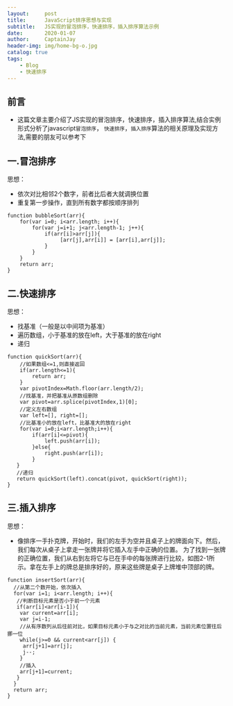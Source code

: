 ```yaml
---
layout:     post
title:      JavaScript排序思想与实现
subtitle:   JS实现的冒泡排序，快速排序，插入排序算法示例
date:       2020-01-07
author:     CaptainJay
header-img: img/home-bg-o.jpg
catalog: true
tags:
    - Blog
    - 快速排序
---
```


<meta name="description" content="JS实现的冒泡排序，快速排序，插入排序算法示例">
<link rel="apple-touch-icon" href="{{ site.baseurl }}/img/head.jpg">

## 前言
* 这篇文章主要介绍了JS实现的冒泡排序，快速排序，插入排序算法,结合实例形式分析了javascript<code>冒泡排序</code>，
<code>快速排序</code>，<code>插入排序</code>算法的相关原理及实现方法,需要的朋友可以参考下

## 一.冒泡排序
  思想：
  * 依次对比相邻2个数字，前者比后者大就调换位置
  * 重复第一步操作，直到所有数字都按顺序排列
```
function bubbleSort(arr){
    for(var i=0; i<arr.length; i++){
        for(var j=i+1; j<arr.length-1; j++){
            if(arr[i]>arr[j]){
                 [arr[j],arr[i]] = [arr[i],arr[j]];
            }
        }
    }
    return arr;
}
```

## 二.快速排序
 思想：
 * 找基准（一般是以中间项为基准）
 * 遍历数组，小于基准的放在left，大于基准的放在right
 * 递归
```
function quickSort(arr){
    //如果数组<=1,则直接返回
    if(arr.length<=1){
        return arr;
    }
    var pivotIndex=Math.floor(arr.length/2);
    //找基准，并把基准从原数组删除
    var pivot=arr.splice(pivotIndex,1)[0];
    //定义左右数组
    var left=[], right=[];
    //比基准小的放在left，比基准大的放在right
    for(var i=0;i<arr.length;i++){
        if(arr[i]<=pivot){
            left.push(arr[i]);
        }else{
            right.push(arr[i]);
        }
   }
   //递归
   return quickSort(left).concat(pivot, quickSort(right));
}
```

## 三.插入排序
思想：
* 像排序一手扑克牌，开始时，我们的左手为空并且桌子上的牌面向下。然后，我们每次从桌子上拿走一张牌并将它插入左手中正确的位置。
为了找到一张牌的正确位置，我们从右到左将它与已在手中的每张牌进行比较，如图2-1所示。拿在左手上的牌总是排序好的，原来这些牌是桌子上牌堆中顶部的牌。
```
function insertSort(arr){
  //从第二个数开始，依次插入
  for(var i=1; i<arr.length; i++){
   //判断目标元素是否小于前一个元素
   if(arr[i]<arr[i-1]){
    var current=arr[i];
    var j=i-1;
    //从有序数列从后往前对比，如果目标元素小于与之对比的当前元素，当前元素位置往后挪一位
    while(j>=0 && current<arr[j]) {
     arr[j+1]=arr[j];
     j--;
    }
    //插入
    arr[j+1]=current;
   }
  }
  return arr;
}
```
